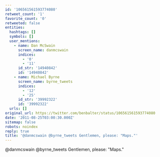```yaml
---
id: '106561561593774080'
retweet_count: '1'
favorite_count: '0'
retweeted: false
entities:
  hashtags: []
  symbols: []
  user_mentions:
    - name: Dan McSwain
      screen_name: danmcswain
      indices:
        - '0'
        - '11'
      id_str: '14940842'
      id: '14940842'
    - name: Michael Byrne
      screen_name: byrne_tweets
      indices:
        - '12'
        - '25'
      id_str: '39992322'
      id: '39992322'
  urls: []
original_url: https://twitter.com/benbalter/status/106561561593774080
date: '2011-08-25T03:00:30.000Z'
sitemap: false
robots: noindex
reply: true
title: '@danmcswain @byrne_tweets Gentlemen, please: "Maps."'
---
```


@danmcswain @byrne_tweets Gentlemen, please: "Maps."
